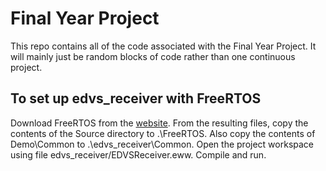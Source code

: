 # Final Year Project
This repo contains all of the code associated with the Final Year Project.
It will mainly just be random blocks of code rather than one continuous project.

## To set up edvs_receiver with FreeRTOS
Download FreeRTOS from the [website](http://www.freertos.org/a00104.html).
From the resulting files, copy the contents of the Source directory to .\FreeRTOS.
Also copy the contents of Demo\Common to .\edvs_receiver\Common.
Open the project workspace using file edvs_receiver/EDVSReceiver.eww.
Compile and run.
